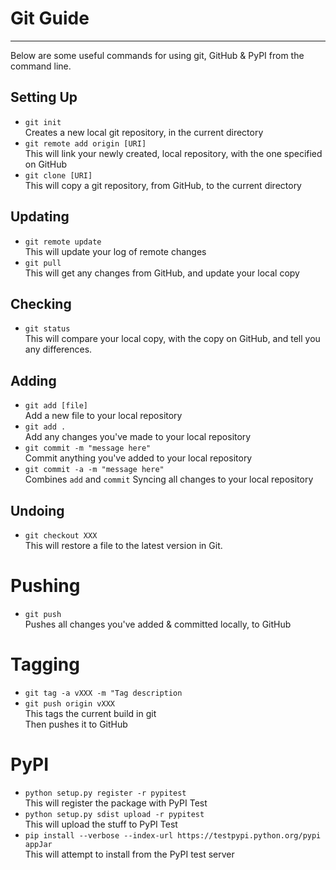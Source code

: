 # Git Guide
----  
Below are some useful commands for using git, GitHub & PyPI from the command line.  

## Setting Up  
* `git init`  
Creates a new local git repository, in the current directory  
* `git remote add origin [URI]`  
This will link your newly created, local repository, with the one specified on GitHub  
* `git clone [URI]`  
This will copy a git repository, from GitHub, to the current directory  

## Updating
* `git remote update`  
This will update your log of remote changes  
* `git pull`  
This will get any changes from GitHub, and update your local copy  

## Checking  
* `git status`  
This will compare your local copy, with the copy on GitHub, and tell you any differences.  

## Adding  
* `git add [file]`  
Add a new file to your local repository  
* `git add .`  
Add any changes you've made to your local repository  
* `git commit -m "message here"`  
Commit anything you've added to your local repository  
* `git commit -a -m "message here"`  
Combines `add` and `commit` Syncing all changes to your local repository  

## Undoing  
* `git checkout XXX`  
This will restore a file to the latest version in Git.  

# Pushing  
* `git push`  
Pushes all changes you've added & committed locally, to GitHub  

# Tagging
* `git tag -a vXXX -m "Tag description`  
* `git push origin vXXX`  
This tags the current build in git  
Then pushes it to GitHub

# PyPI  
* `python setup.py register -r pypitest`  
This will register the package with PyPI Test  
* `python setup.py sdist upload -r pypitest`  
This will upload the stuff to PyPI Test  
* `pip install --verbose --index-url https://testpypi.python.org/pypi appJar  `  
This will attempt to install from the PyPI test server  
